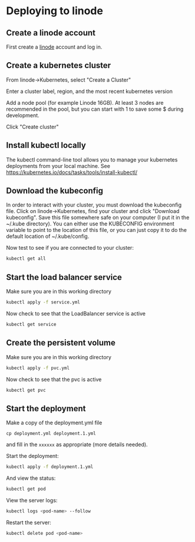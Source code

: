 <!-- This file was automatically generated. Do not edit directly. See devel/templates. -->

# Deploying to linode

## Create a linode account

First create a [linode](https://www.linode.com/) account and log in.

## Create a kubernetes cluster

From linode->Kubernetes, select "Create a Cluster"

Enter a cluster label, region, and the most recent kubernetes version

Add a node pool (for example Linode 16GB). At least 3 nodes are recommended in the pool, but you can start with 1 to save some $ during development.

Click "Create cluster"

## Install kubectl locally

The kubectl command-line tool allows you to manage your kubernetes deployments from your local machine. See https://kubernetes.io/docs/tasks/tools/install-kubectl/

## Download the kubeconfig

In order to interact with your cluster, you must download the kubeconfig file. Click on linode->Kubernetes, find your cluster and click "Download kubeconfig". Save this file somewhere safe on your computer (I put it in the ~/.kube directory). You can either use the KUBECONFIG environment variable to point to the location of this file, or you can just copy it to do the default location of ~/.kube/config.

Now test to see if you are connected to your cluster:

```bash
kubectl get all
```

## Start the load balancer service

Make sure you are in this working directory

```bash
kubectl apply -f service.yml
```

Now check to see that the LoadBalancer service is active

```bash
kubectl get service
```

## Create the persistent volume

Make sure you are in this working directory

```bash
kubectl apply -f pvc.yml
```

Now check to see that the pvc is active

```bash
kubectl get pvc
```

## Start the deployment

Make a copy of the deployment.yml file

```
cp deployment.yml deployment.1.yml
```

and fill in the `xxxxxx` as appropriate (more details needed).

Start the deployment:

```bash
kubectl apply -f deployment.1.yml
```

And view the status:

```bash
kubectl get pod
```

View the server logs:

```bash
kubectl logs <pod-name> --follow
```

Restart the server:

```bash
kubectl delete pod <pod-name>
```
